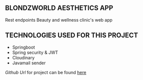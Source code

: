 ## BLONDZWORLD AESTHETICS APP

Rest endpoints Beauty and wellness clinic's web app

## TECHNOLOGIES USED FOR THIS PROJECT
- Springboot
- Spring security & JWT
- Cloudinary
- Javamail sender

*Github Url* for project can be found [here](https://github.com/Buezman/blondzworld.git)

